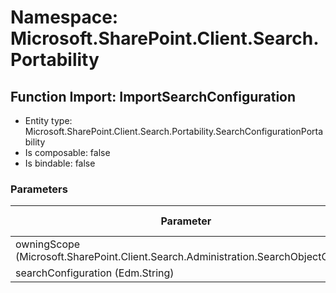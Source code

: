 # Namespace: Microsoft.SharePoint.Client.Search.Portability

## Function Import: ImportSearchConfiguration

- Entity type: Microsoft.SharePoint.Client.Search.Portability.SearchConfigurationPortability
- Is composable: false
- Is bindable: false

### Parameters

Parameter | SPO | SP 2019 | SP 2016 | SP 2013
----------|:---:|:-------:|:-------:|:-------:
owningScope (Microsoft.SharePoint.Client.Search.Administration.SearchObjectOwner) | ❌ | ❌ | ❌ | ✅
searchConfiguration (Edm.String) | ❌ | ❌ | ❌ | ✅